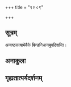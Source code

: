+++
title = "२२ ०९"

+++
## सूत्रम्
अन्वष्टकायामेवैके पिण्डनिधानमुपदिशन्ति।
## अनाकुला

## गृह्यतात्पर्यदर्शनम्

